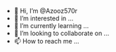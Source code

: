 - 👋 Hi, I’m @Azooz570r
- 👀 I’m interested in ...
- 🌱 I’m currently learning ...
- 💞️ I’m looking to collaborate on ...
- 📫 How to reach me ...

<!---
Azooz570r/Azooz570r is a ✨ special ✨ repository because its `README.md` (this file) appears on your GitHub profile.
You can click the Preview link to take a look at your changes.
--->
